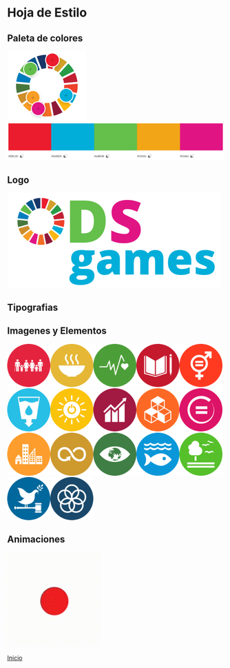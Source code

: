 # Hoja de Estilo
## Paleta de colores
![](extraccionColores.PNG)
![](paletaColores.PNG)

## Logo
![](ODSgames.png)

## Tipografias


## Imagenes y Elementos
<img src="ODSLogo1.png" style="height:100px"></img><img src="ODSLogo2.png" style="height:100px"></img><img src="ODSLogo3.png" style="height:100px"></img><img src="ODSLogo4.png" style="height:100px"></img><img src="ODSLogo5.png" style="height:100px"></img><img src="ODSLogo6.png" style="height:100px"></img><img src="ODSLogo7.png" style="height:100px"></img><img src="ODSLogo8.png" style="height:100px"></img><img src="ODSLogo9.png" style="height:100px"></img><img src="ODSLogo10.png" style="height:100px"></img><img src="ODSLogo11.png" style="height:100px"></img><img src="ODSLogo12.png" style="height:100px"></img><img src="ODSLogo13.png" style="height:100px"></img><img src="ODSLogo14.png" style="height:100px"></img><img src="ODSLogo15.png" style="height:100px"></img><img src="ODSLogo16.png" style="height:100px"></img><img src="ODSLogo17.png" style="height:100px"></img>

## Animaciones
![menu para seleccionar juegos](gifIndex.gif)

[Inicio](README.md)

